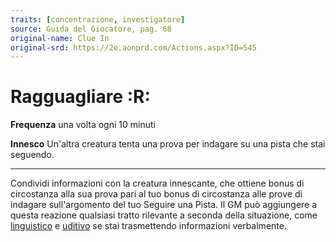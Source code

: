 ```yaml
---
traits: [concentrazione, investigatore]
source: Guida del Giocatore, pag. 68
original-name: Clue In
original-srd: https://2e.aonprd.com/Actions.aspx?ID=545
---
```


# Ragguagliare :R:

**Frequenza** una volta ogni 10 minuti

**Innesco** Un'altra creatura tenta una prova per indagare su una pista che stai
seguendo.

---

Condividi informazioni con la creatura innescante, che ottiene bonus di
circostanza alla sua prova pari al tuo bonus di circostanza alle prove di
indagare sull'argomento del tuo Seguire una Pista. Il GM può aggiungere a questa
reazione qualsiasi tratto rilevante a seconda della situazione, come
[linguistico](/tratti/linguistico) e [uditivo](/tratti/uditivo) se stai
trasmettendo informazioni verbalmente.
